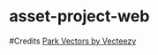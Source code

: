 # asset-project-web

#Credits
<a href="https://www.vecteezy.com/free-vector/park">Park Vectors by Vecteezy</a>
